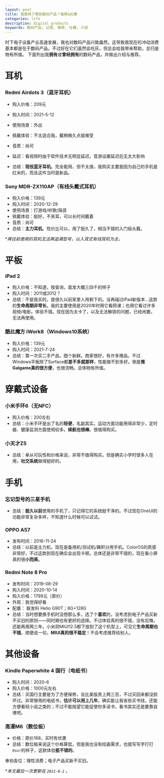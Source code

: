 ```yaml
---
layout: post
title: 我使用了哪些数码产品？推荐&吐槽
categories: life
description: digital products
keywords: 数码产品, 记录, 推荐, 吐槽, 介绍
---
```


时下电子设备产业高速发展，我也对数码产品兴致盎然。这导致我现在的冲动消费基本都是在于数码产品。不过好在它们虽然会吃灰，但总会给我带来帮助，总归是物有所值。
下面列出我**拥有**或**曾经拥有**的数码产品，并做出介绍与推荐。
# 耳机

### Redmi Airdots 3（蓝牙耳机）

- 购入价格：209元

- 购入时间：2021-5-12

- 使用场景：外出

- 佩戴体验：不太适合我，戴稍微久点就难受

- 音质：尚可

- 延迟：看视频时由于软件技术无明显延迟，音游设置延迟后无太大影响

- 总结：**现役蓝牙耳机**。完全能用，但不太值，我购买主要是因为自己的手机是红米的，而且这件当时是新品。

### Sony MDR-ZX110AP（有线头戴式耳机）

- 购入价格：139元
- 购入时间：2020-12-29
- 使用场景：打游戏/听歌/隔音
- 佩戴体验：挺好，不夹耳，可以长时间戴着
- 音质：尚可
- 总结：**主力耳机**。性价比可以，用了挺久了，相当不错的入门级头戴。

\**再往前使用的耳机无法再追溯型号，以入耳式有线耳机为主。*

# 平板

### iPad 2
- 购入价格：不知道，按查询，首发大概三四千的样子
- 购入时间：2011或2012？
- 总结：不是我买的，是很久以前家里人用剩下的。没再碰过iPad新版本...这款的**生命周期非常长**。我的主要使用是2020年时用它看网课；也用它看过许多视频/电影。体验不错。现在因为太卡了，以及无法解锁的问题，已经闲置，无法再使用。
### 酷比魔方 iWork8（Windows10系统）
- 购入价格：139元
- 购入时间：2021-7-24
- 总结：第一次买二手产品，图个新鲜。商家很好，有许多赠品。不过Windows平板除了Surface都**差不多就那样**，性能做不到多好。倒是**推Galgame真的很方便**，也很流畅。总体物有所值。

# 穿戴式设备
### 小米手环6（无NFC）
- 购入价格：200左右
- 总结：小米手环是出了名的**轻便**，名副其实。运动方面功能用得非常少，定时器、健康监测方面使用较多。**续航也很棒**。很值得购买。

### 小天才Z5
- 总结：单从可玩性和价格来说，非常不值得购买。但是确实小学时很多人在用，**社交系统**做得挺好的。

# 手机

### 忘记型号的三星手机
- 总结：**挺久以前**使用的手机了，只记得它的系统挺干净的。不过现在OneUI的功能非常复杂多样，不知道什么时候可以试试。
### OPPO A57
- 发布时间：2016-11-24
- 总结：以前是主力机，现在是备用机/测试机/薅积分用手机。ColorOS的质感非常好，不过这款到现在确实会出现卡顿。总体还是非常不错的，现在看小屏真的很**小而美**。
### Redmi Note 8 Pro
- 发布时间：2019-08-29
- 购入时间：2020-10-14
- 购入价格：1799元（原价）
- 外观：我觉得好看
- 配置： 联发科 Helio G90T；8G+128G
- 总结：当时想要换手机时没想那么多，选了个**喜欢**的，没考虑到电子产品买新不买旧的原则——同时期也有更好的选择。不过体验真的很不错，没有后悔，还能再用两三年。小米将MIUI12.5都下放到了这个机型上，可见它**生命周期也不错**。顺便说一句，**MIUI真的很不稳定**！不会考虑推荐给别人。

# 其他设备

### Kindle Paperwhite 4 国行（电纸书）
- 购入时间：2020-6
- 购入价格：1000元左右
- 总结：买国行主要是为了方便保修，会比美版贵上两三百，不过买回来都没损坏过。非常够用的电纸书，**估计可以用上几年**。确实能让我省些买书钱，还能方便看轻小说之类的；不过不能指望它能促使你多读书，看书其实还是要靠自律吧。
### 高漫M6（数位板）
- 价格：原价168，买时有优惠
- 总结：数位板来说这个价格算低，但是我也没有绘画需求，也就写写字打打`Osu!`的样子，这款体验**挺不错的**。



奉劝各位：理性消费；电子产品买新不买旧。

\**本文最后一次更新在 `2021-8-2` 。*

